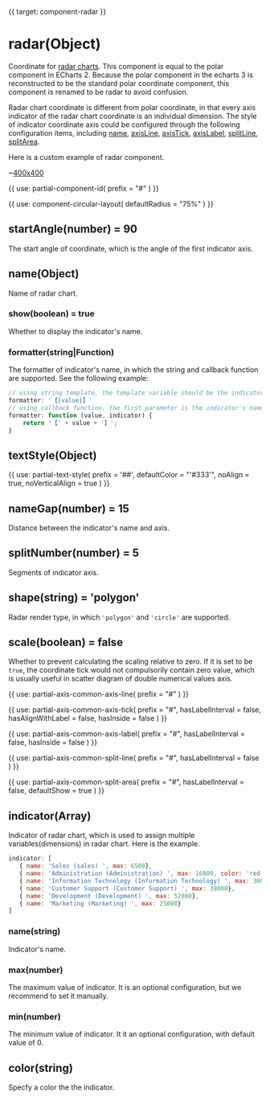 
{{ target: component-radar }}

# radar(Object)

Coordinate for [radar charts](~series-radar). This component is equal to the polar component in ECharts 2. Because the polar component in the echarts 3 is reconstructed to be the standard polar coordinate component, this component is renamed to be radar to avoid confusion.

Radar chart coordinate is different from polar coordinate, in that every axis indicator of the radar chart coordinate is an individual dimension. The style of indicator coordinate axis could be configured through the following configuration items, including [name](~radar.name), [axisLine](~radar.axisLine), [axisTick](~radar.axisTick), [axisLabel](~radar.axisLabel), [splitLine](~radar.splitLine), [splitArea](~radar.splitArea).


Here is a custom example of radar component.

~[400x400](${galleryViewPath}doc-example/radar&edit=1&reset=1)

{{ use: partial-component-id(
    prefix = "#"
) }}

{{ use: component-circular-layout(
    defaultRadius = "75%"
) }}

## startAngle(number) = 90

The start angle of coordinate, which is the angle of the first indicator axis.

## name(Object)

Name of radar chart.

### show(boolean) = true

Whether to display the indicator's name.

### formatter(string|Function)

The formatter of indicator's name, in which the string and callback function are supported. See the following example:

```js
// using string template, the template variable should be the indicator's name {value}
formatter: '【{value}】'
// using callback function, the first parameter is the indicator's name, and the second parameter id the indicator's cinfiguration item
formatter: function (value, indicator) {
    return '【' + value + '】';
}
```

## textStyle(Object)

{{ use: partial-text-style(
    prefix = '##',
    defaultColor = "'#333'",
    noAlign = true,
    noVerticalAlign = true
) }}

## nameGap(number) = 15

Distance between the indicator's name and axis.

## splitNumber(number) = 5

Segments of indicator axis.

## shape(string) = 'polygon'

Radar render type, in which `'polygon'` and `'circle'` are supported.

## scale(boolean) = false

Whether to prevent calculating the scaling relative to zero. If it is set to be `true`, the coordinate tick would not compulsorily contain zero value, which is usually useful in scatter diagram of double numerical values axis.

{{ use: partial-axis-common-axis-line(
    prefix = "#"
) }}

{{ use: partial-axis-common-axis-tick(
    prefix = "#",
    hasLabelInterval = false,
    hasAlignWithLabel = false,
    hasInside = false
) }}

{{ use: partial-axis-common-axis-label(
    prefix = "#",
    hasLabelInterval = false,
    hasInside = false
) }}

{{ use: partial-axis-common-split-line(
    prefix = "#",
    hasLabelInterval = false
) }}

{{ use: partial-axis-common-split-area(
    prefix = "#",
    hasLabelInterval = false,
    defaultShow = true
) }}

## indicator(Array)

Indicator of radar chart, which is used to assign multiple variables(dimensions) in radar chart. Here is the example.

```js
indicator: [
   { name: 'Sales (sales) ', max: 6500},
   { name: 'Administration (Administration) ', max: 16000, color: 'red'}, // Set the indicator as 'red'
   { name: 'Information Technology (Information Technology) ', max: 30000},
   { name: 'Customer Support (Customer Support) ', max: 38000},
   { name: 'Development (Development) ', max: 52000},
   { name: 'Marketing (Marketing) ', max: 25000}
]
```

### name(string)

Indicator's name.

### max(number)

The maximum value of indicator. It is an optional configuration, but we recommend to set it manually.

### min(number)

The minimum value of indicator. It it an optional configuration, with default value of 0.

## color(string)

Specfy a color the the indicator.

